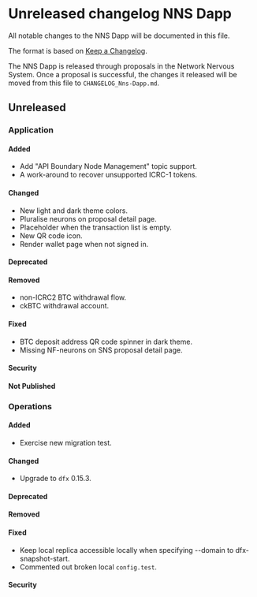 # Unreleased changelog NNS Dapp

All notable changes to the NNS Dapp will be documented in this file.

The format is based on [Keep a Changelog](https://keepachangelog.com/en/1.0.0/).

The NNS Dapp is released through proposals in the Network Nervous System. Once a
proposal is successful, the changes it released will be moved from this file to
`CHANGELOG_Nns-Dapp.md`.

## Unreleased

### Application

#### Added

* Add "API Boundary Node Management" topic support.
* A work-around to recover unsupported ICRC-1 tokens.

#### Changed

* New light and dark theme colors.
* Pluralise neurons on proposal detail page.
* Placeholder when the transaction list is empty.
* New QR code icon.
* Render wallet page when not signed in.

#### Deprecated

#### Removed

* non-ICRC2 BTC withdrawal flow.
* ckBTC withdrawal account.

#### Fixed

* BTC deposit address QR code spinner in dark theme.
* Missing NF-neurons on SNS proposal detail page.

#### Security

#### Not Published

### Operations

#### Added

- Exercise new migration test.

#### Changed

* Upgrade to `dfx` 0.15.3.

#### Deprecated

#### Removed

#### Fixed

* Keep local replica accessible locally when specifying --domain to dfx-snapshot-start.
* Commented out broken local `config.test`.

#### Security
